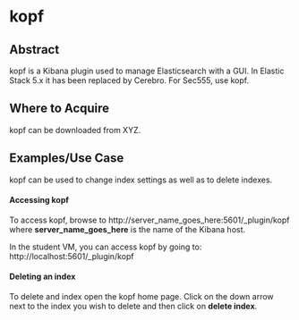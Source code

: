 kopf
========
Abstract
---------
kopf is a Kibana plugin used to manage Elasticsearch with a GUI. In Elastic Stack 5.x it has been replaced by Cerebro. For Sec555, use kopf.

Where to Acquire
---------
kopf can be downloaded from XYZ.

Examples/Use Case
---------
kopf can be used to change index settings as well as to delete indexes.

#### Accessing kopf
To access kopf, browse to http://server_name_goes_here:5601/_plugin/kopf where **server_name_goes_here** is the name of the Kibana host. 

In the student VM, you can access kopf by going to: 
http://localhost:5601/_plugin/kopf

#### Deleting an index
To delete and index open the kopf home page. Click on the down arrow next to the index you wish to delete and then click on **delete index**.